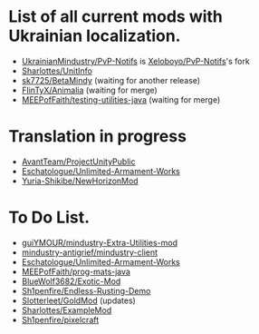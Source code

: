 # List of all current mods with Ukrainian localization.
* [UkrainianMindustry/PvP-Notifs](https://github.com/UkrainianMindustry/PvP-Notifs) is [Xeloboyo/PvP-Notifs](https://github.com/Xeloboyo/PvP-Notifs)'s fork
* [Sharlottes/UnitInfo](https://github.com/Sharlottes/UnitInfo)
* [sk7725/BetaMindy](https://github.com/sk7725/BetaMindy) (waiting for another release)
* [FlinTyX/Animalia](https://github.com/FlinTyX/Animalia) (waiting for merge)
* [MEEPofFaith/testing-utilities-java](https://github.com/MEEPofFaith/testing-utilities-java) (waiting for merge)


# Translation in progress
* [AvantTeam/ProjectUnityPublic](https://github.com/AvantTeam/ProjectUnityPublic)
* [Eschatologue/Unlimited-Armament-Works](Eschatologue/Unlimited-Armament-Works)
* [Yuria-Shikibe/NewHorizonMod](https://github.com/Yuria-Shikibe/NewHorizonMod)


# To Do List.
* [guiYMOUR/mindustry-Extra-Utilities-mod](https://github.com/guiYMOUR/mindustry-Extra-Utilities-mod)
* [mindustry-antigrief/mindustry-client](https://github.com/mindustry-antigrief/mindustry-client)
* [Eschatologue/Unlimited-Armament-Works](https://github.com/Eschatologue/Unlimited-Armament-Works)
* [MEEPofFaith/prog-mats-java](https://github.com/MEEPofFaith/prog-mats-java)<br>
* [BlueWolf3682/Exotic-Mod](https://github.com/BlueWolf3682/Exotic-Mod)
* [Sh1penfire/Endless-Rusting-Demo](https://github.com/Sh1penfire/Endless-Rusting-Demo)
* [Slotterleet/GoldMod](https://github.com/Slotterleet/GoldMod) (updates)
* [Sharlottes/ExampleMod](https://github.com/Sharlottes/ExampleMod)
* [Sh1penfire/pixelcraft](https://github.com/Sh1penfire/pixelcraft)

